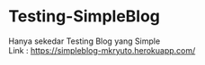 # Testing-SimpleBlog
Hanya sekedar Testing Blog yang Simple
<br>
Link : https://simpleblog-mkryuto.herokuapp.com/
